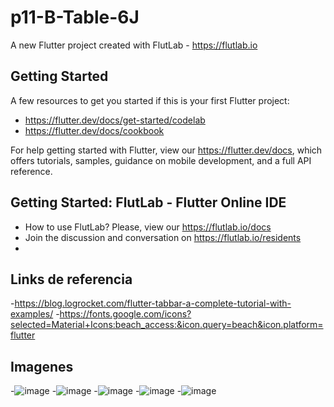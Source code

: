 # p11-B-Table-6J

A new Flutter project created with FlutLab - https://flutlab.io

## Getting Started

A few resources to get you started if this is your first Flutter project:

- https://flutter.dev/docs/get-started/codelab
- https://flutter.dev/docs/cookbook

For help getting started with Flutter, view our
https://flutter.dev/docs, which offers tutorials,
samples, guidance on mobile development, and a full API reference.

## Getting Started: FlutLab - Flutter Online IDE

- How to use FlutLab? Please, view our https://flutlab.io/docs
- Join the discussion and conversation on https://flutlab.io/residents
- 
## Links de referencia 
-https://blog.logrocket.com/flutter-tabbar-a-complete-tutorial-with-examples/
-https://fonts.google.com/icons?selected=Material+Icons:beach_access:&icon.query=beach&icon.platform=flutter
## Imagenes
-![image](https://github.com/accrisantos/Act-11-Table/assets/143578348/50538d7f-d2c4-4ac8-badc-291f4bbe4120)
-![image](https://github.com/accrisantos/Act-11-Table/assets/143578348/e29a2852-c062-4893-9561-764a86141bce)
-![image](https://github.com/accrisantos/Act-11-Table/assets/143578348/8aac7caf-b441-4e88-8237-9f4fb4977362)
-![image](https://github.com/accrisantos/Act-11-Table/assets/143578348/80c132ef-93bc-4b14-9082-29a9a050cf99)
-![image](https://github.com/accrisantos/Act-11-Table/assets/143578348/1a682ab1-7cb7-4703-9ba2-47980e38bc95)



